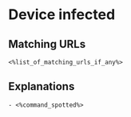 # Device infected
## Matching URLs
    <%list_of_matching_urls_if_any%>

## Explanations
    - <%command_spotted%>